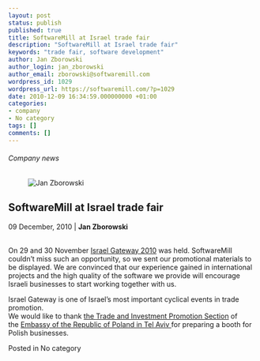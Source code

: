 ```yaml
---
layout: post
status: publish
published: true
title: SoftwareMill at Israel trade fair
description: "SoftwareMill at Israel trade fair"
keywords: "trade fair, software development"
author: Jan Zborowski
author_login: jan_zborowski
author_email: zborowski@softwaremill.com
wordpress_id: 1029
wordpress_url: https://softwaremill.com/?p=1029
date: 2010-12-09 16:34:59.000000000 +01:00
categories:
- company
- No category
tags: []
comments: []
---
```


<h6>Company news</h6>
<div class="post-header clearfix">
<figure><div class="image"><img src="https://softwaremill.com/wp-content/uploads/2013/04/zborowski.jpg" alt="Jan Zborowski"></div></figure><div class="title">
<h2 class="font-dark-blue font-normal">SoftwareMill at Israel trade fair</h2>09 December, 2010 | <b>Jan Zborowski</b><br><br>
</div>
</div>
<div class="post-rows"><div class="text">
<p id="Postyarchiwalne-SoftwareMillatIsraeltradefair">On 29 and 30 November <a href="http://www.israelgateway.com/events/149/" rel="nofollow">Israel Gateway 2010</a> was held. SoftwareMill couldn’t miss such an opportunity, so we sent our promotional materials to be displayed. We are convinced that our experience gained in international projects and the high quality of the software we provide will encourage Israeli businesses to start working together with us.</p>
<p>Israel Gateway is one of Israel’s most important cyclical events in trade promotion.<br>We would like to thank <a href="http://telaviv.trade.gov.pl/pl/" rel="nofollow">the </a><a href="http://telaviv.trade.gov.pl/pl/" rel="nofollow">Trade and Investment Promotion Section</a> of the <a href="http://telaviv.trade.gov.pl/pl/" rel="nofollow">Embassy of the Republic of Poland in Tel Aviv </a>for preparing a booth for Polish businesses.</p>
</div></div>
<div class="post-footer">Posted in No category</div>
